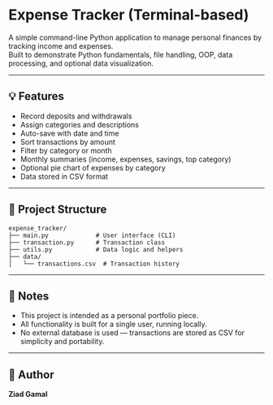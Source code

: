 # Expense Tracker (Terminal-based)

A simple command-line Python application to manage personal finances by tracking income and expenses.  
Built to demonstrate Python fundamentals, file handling, OOP, data processing, and optional data visualization.

---

## 💡 Features

- Record deposits and withdrawals  
- Assign categories and descriptions  
- Auto-save with date and time  
- Sort transactions by amount  
- Filter by category or month  
- Monthly summaries (income, expenses, savings, top category)  
- Optional pie chart of expenses by category  
- Data stored in CSV format  

---

## 📁 Project Structure

```plaintext
expense_tracker/
├── main.py             # User interface (CLI)
├── transaction.py      # Transaction class
├── utils.py            # Data logic and helpers
├── data/
│   └── transactions.csv  # Transaction history
```
---

## 📌 Notes

- This project is intended as a personal portfolio piece.  
- All functionality is built for a single user, running locally.  
- No external database is used — transactions are stored as CSV for simplicity and portability.  

---

## 👤 Author

**Ziad Gamal**
